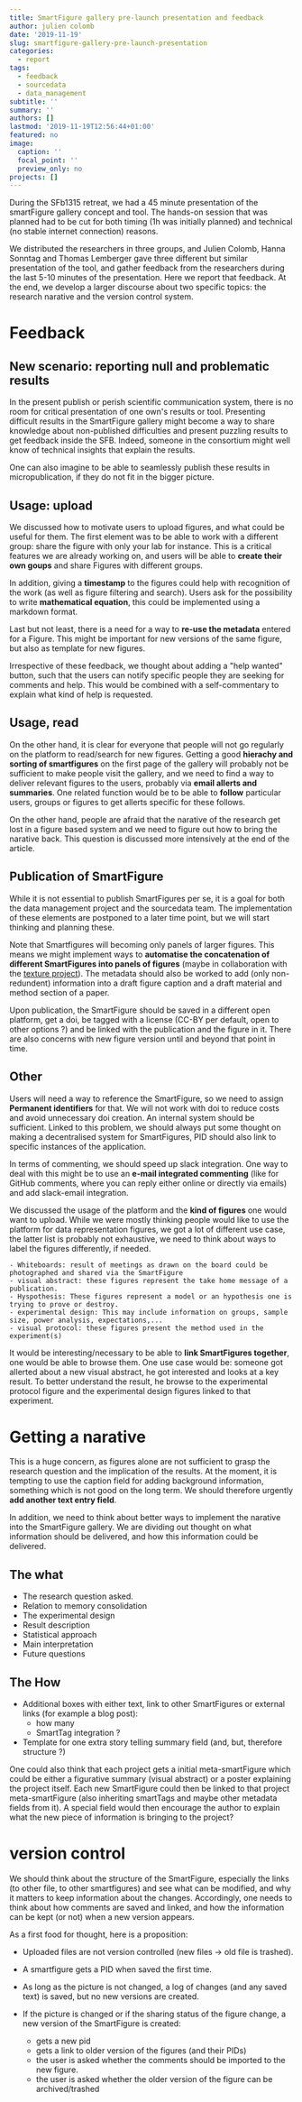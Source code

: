 ```yaml
---
title: SmartFigure gallery pre-launch presentation and feedback
author: julien colomb
date: '2019-11-19'
slug: smartfigure-gallery-pre-launch-presentation
categories:
  - report
tags:
  - feedback
  - sourcedata
  - data_management
subtitle: ''
summary: ''
authors: []
lastmod: '2019-11-19T12:56:44+01:00'
featured: no
image:
  caption: ''
  focal_point: ''
  preview_only: no
projects: []
---
```



During the SFb1315 retreat, we had a 45 minute presentation of the smartFigure gallery concept and tool. The hands-on session that was planned had to be cut for both timing (1h was initially planned)
and technical (no stable internet connection) reasons.

We distributed the researchers in three groups, and Julien Colomb, Hanna Sonntag and Thomas Lemberger gave three different but similar presentation of the tool, and gather feedback from the researchers during the last 5-10 minutes of the presentation. Here we report that feedback. At the end, we develop a larger discourse about two specific topics: the research narative and the version control system.

# Feedback

## New scenario: reporting null and problematic results

In the present publish or perish scientific communication system, there is no room for critical presentation of one own's results or tool. Presenting difficult results in the SmartFigure gallery might become a way to share knowledge about non-published difficulties and present puzzling results to get feedback inside the SFB. Indeed, someone in the consortium might well know of technical insights that explain the results.

One can also imagine to be able to seamlessly publish these results in micropublication, if they do not fit in the bigger picture.



## Usage: upload

We discussed how to motivate users to upload figures, and what could be useful for them. The first element was to be able to work with a different group: share the figure with only your lab for instance. This is a critical features we are already working on, and users will be able to **create their own goups** and share Figures with different groups.

In addition, giving a **timestamp** to the figures could help with recognition of the work (as well as figure filtering and search). Users ask for the possibility to write **mathematical equation**, this could be implemented using a markdown format.

Last but not least, there is a need for a way to **re-use the metadata** entered for a Figure. This might be important for new versions of the same figure, but also as template for new figures.

Irrespective of these feedback, we thought about adding a "help wanted" button, such that the users can notify specific people they are seeking for comments and help. This would be combined with a self-commentary to explain what kind of help is requested.


## Usage, read

On the other hand, it is clear for everyone that people will not go regularly on the platform to read/search for new figures. Getting a good **hierachy and sorting of smartfigures** on the first page of the gallery will probably not be sufficient to make people visit the gallery, and we need to find a way to deliver relevant figures to the users, probably via **email allerts and summaries**. One related function would be to be able to **follow** particular users, groups or figures to get allerts specific for these follows.  

On the other hand, people are afraid that the narative of the research get lost in a figure based system and we need to figure out how to bring the narative back. This question is discussed more intensively at the end of the article.


## Publication of SmartFigure

While it is not essential to publish SmartFigures per se, it is a goal for both the data management project and the sourcedata team. The implementation of these elements are postponed to a later time point, but we will start thinking and planning these. 

Note that Smartfigures will becoming only panels of larger figures. This means we might implement ways to **automatise the concatenation of different SmartFigures into panels of figures** (maybe in collaboration with the [texture project](https://github.com/substance/texture)). The metadata should also be worked to add (only non-redundent) information into a draft figure caption and a draft material and method section of a paper.


Upon publication, the SmartFigure should be saved in a different open platform, get a doi, be tagged with a license (CC-BY per default, open to other options ?) and be linked with the publication and the figure in it. There are also concerns with new figure version until and beyond that point in time. 


## Other

Users will need a way to reference the SmartFigure, so we need to assign **Permanent identifiers** for that. We will not work with doi to reduce costs and avoid unnecessary doi creation. An internal system should be sufficient. Linked to this problem, we should always put some thought on making a decentralised system for SmartFigures, PID should also link to specific instances of the application.

In terms of commenting, we should speed up slack integration. One way to deal with this might be to use an **e-mail integrated commenting** (like for GitHub comments, where you can reply either online or directly via emails) and add slack-email integration.

We discussed the usage of the platform and the **kind of figures** one would want to upload. While we were mostly thinking people would like to use the platform for data representation figures, we got a lot of different use case, the latter list is probably not exhaustive, we need to think about ways to label the figures differently, if needed.

    - Whiteboards: result of meetings as drawn on the board could be photographed and shared via the SmartFigure
    - visual abstract: these figures represent the take home message of a publication.
    - Hyspothesis: These figures represent a model or an hypothesis one is trying to prove or destroy.
    - experimental design: This may include information on groups, sample size, power analysis, expectations,...
    - visual protocol: these figures present the method used in the experiment(s)
    
It would be interesting/necessary to be able to **link SmartFigures together**, one would be able to browse them. One use case would be: someone got allerted about a new visual abstract, he got interested and looks at a key result. To better understand the result, he browse to the experimental protocol figure and the experimental design figures linked to that experiment.
    


# Getting a narative

This is a huge concern, as figures alone are not sufficient to grasp the research question and the implication of the results. At the moment, it is tempting to use the caption field for adding background information, something which is not good on the long term. We should therefore urgently **add another text entry field**. 

In addition, we need to think about better ways to implement the narative into the SmartFigure gallery. We are dividing out thought on what information should be delivered, and how this information could be delivered.

## The what

- The research question asked.
- Relation to memory consolidation
- The experimental design
- Result description
- Statistical approach
- Main interpretation
- Future questions


## The How

- Additional boxes with either text, link to other SmartFigures or external links (for example a blog post):
    - how many
    - SmartTag integration ?
- Template for one extra story telling summary field (and, but, therefore structure ?)

One could also think that each project gets a initial meta-smartFigure which could be either a figurative summary (visual abstract) or a poster explaining the project itself. Each new SmartFigure could then be linked to that project meta-smartFigure (also inheriting smartTags and maybe other metadata fields from it). A special field would then encourage the author to explain what the new piece of information is bringing to the project?

# version control

We should think about the structure of the SmartFigure, especially the links (to other file, to other smartfigures) and see what can be modified, and why it matters to keep information about the changes. Accordingly, one needs to think about how comments are saved and linked, and how the information can be kept (or not) when a new version appears.

As a first food for thought, here is a proposition:

- Uploaded files are not version controlled (new files -> old file is trashed).
- A smartfigure gets a PID when saved the first time.
- As long as the picture is not changed, a log of changes (and any saved text) is saved, but no new versions are created.
- If the picture is changed or if the sharing status of the figure change, a new version of the SmartFigure is created:

    - gets a new pid
    - gets a link to older version of the figures (and their PIDs)
    - the user is asked whether the comments should be imported to the new figure.
    - the user is asked whether the older version of the figure can be archived/trashed
